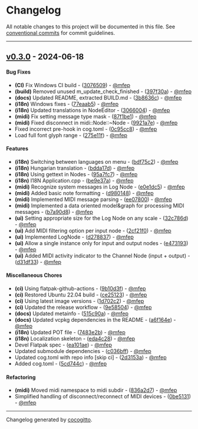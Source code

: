 # Changelog
All notable changes to this project will be documented in this file. See [conventional commits](https://www.conventionalcommits.org/) for commit guidelines.

- - -
## [v0.3.0](https://github.com/mfep/midiconn/compare/9e585043acce173f6a1d2ff83de32bd41b46a53a..v0.3.0) - 2024-06-18
#### Bug Fixes
- **(CI)** Fix Windows CI build - ([3076509](https://github.com/mfep/midiconn/commit/30765094001723ef733ccf4665ad21377445a625)) - [@mfep](https://github.com/mfep)
- **(build)** Removed unused m_update_check_finished - ([397f30a](https://github.com/mfep/midiconn/commit/397f30ab5f2a744eb7f370d83b3b7b1c0c8b485f)) - [@mfep](https://github.com/mfep)
- **(docs)** Updated README, extracted BUILD.md - ([3b8636c](https://github.com/mfep/midiconn/commit/3b8636c9c4833b938157f008470710f8b38b50f5)) - [@mfep](https://github.com/mfep)
- **(i18n)** Windows fixes - ([77eaab5](https://github.com/mfep/midiconn/commit/77eaab58913e77dbe8955eb73c25486bbaf5965f)) - [@mfep](https://github.com/mfep)
- **(i18n)** Updated translations in NodeEditor - ([3066004](https://github.com/mfep/midiconn/commit/3066004cf85744a2ec9c2e5420911663f7d9f30b)) - [@mfep](https://github.com/mfep)
- **(midi)** Fix setting message type mask - ([87f1be1](https://github.com/mfep/midiconn/commit/87f1be1d7640ba61c383c78e68a6bcabf0c30e81)) - [@mfep](https://github.com/mfep)
- **(midi)** Fixed disconnect in midi::Node::~Node - ([9921a7e](https://github.com/mfep/midiconn/commit/9921a7e48c205b7af77a0437050b959332582233)) - [@mfep](https://github.com/mfep)
- Fixed incorrect pre-hook in cog.toml - ([0c95cc8](https://github.com/mfep/midiconn/commit/0c95cc8f8e94db9adbd3cdc5e6fae9fdd5cba8f5)) - [@mfep](https://github.com/mfep)
- Load full font glyph range - ([275e11f](https://github.com/mfep/midiconn/commit/275e11f9859a45ce6d20dd8a5621ab463c148622)) - [@mfep](https://github.com/mfep)
#### Features
- **(i18n)** Switching between languages on menu - ([bdf75c2](https://github.com/mfep/midiconn/commit/bdf75c2114e957f6d72b1ef460acff828cfa4443)) - [@mfep](https://github.com/mfep)
- **(i18n)** Hungarian translation - ([bdda17d](https://github.com/mfep/midiconn/commit/bdda17dede9d75e2147b20823dd0bc47f76f82ac)) - [@mfep](https://github.com/mfep)
- **(i18n)** Using gettext in Nodes - ([95a7fc7](https://github.com/mfep/midiconn/commit/95a7fc73067f4e832e95a7e31720eba865df7040)) - [@mfep](https://github.com/mfep)
- **(i18n)** I18N Application.cpp - ([be9e37a](https://github.com/mfep/midiconn/commit/be9e37a570d63ff0e870fd1aaaad4983de1207ad)) - [@mfep](https://github.com/mfep)
- **(midi)** Recognize system messages in Log Node - ([e0e1dc5](https://github.com/mfep/midiconn/commit/e0e1dc5363fd516d8aa5372a6880768e3ea85829)) - [@mfep](https://github.com/mfep)
- **(midi)** Added basic note formatting - ([d980148](https://github.com/mfep/midiconn/commit/d980148b7cf07555674f4e21cb68f4c4f446b655)) - [@mfep](https://github.com/mfep)
- **(midi)** Implemented MIDI message parsing - ([ee07800](https://github.com/mfep/midiconn/commit/ee0780073c8ff9c00fe597ce7aead4d4358aed33)) - [@mfep](https://github.com/mfep)
- **(midi)** Implemented a data oriented model&graph for processing MIDI messages - ([b7a90d8](https://github.com/mfep/midiconn/commit/b7a90d803c0c735c732554c7ba6c18247bd6ff29)) - [@mfep](https://github.com/mfep)
- **(ui)** Setting appropriate size for the Log Node on any scale - ([32c786d](https://github.com/mfep/midiconn/commit/32c786d6a249ab1f2bd48ee06d684d26bfef98c4)) - [@mfep](https://github.com/mfep)
- **(ui)** Add MIDI filtering option per input node - ([2cf21f0](https://github.com/mfep/midiconn/commit/2cf21f046930b31bc4362cb798a0c50ea2e0c340)) - [@mfep](https://github.com/mfep)
- **(ui)** Implemented LogNode - ([d278837](https://github.com/mfep/midiconn/commit/d2788378e6a1a8aa907f3edee516e17c60b70b0c)) - [@mfep](https://github.com/mfep)
- **(ui)** Allow a single instance only for input and output nodes - ([e473193](https://github.com/mfep/midiconn/commit/e4731932f959a4bf241c4aa15c0c7ffe80aebc1f)) - [@mfep](https://github.com/mfep)
- **(ui)** Added MIDI activity indicator to the Channel Node (input + output) - ([d31df33](https://github.com/mfep/midiconn/commit/d31df33f9256e7a14470d4f07d3c307e876ce3ea)) - [@mfep](https://github.com/mfep)
#### Miscellaneous Chores
- **(ci)** Using flatpak-github-actions - ([9b10d3f](https://github.com/mfep/midiconn/commit/9b10d3f7495b34e32a858de9a96fda0c4112f690)) - [@mfep](https://github.com/mfep)
- **(ci)** Restored Ubuntu 22.04 build - ([ce25123](https://github.com/mfep/midiconn/commit/ce2512323a78e09459d7833c8a0f93ee6664924e)) - [@mfep](https://github.com/mfep)
- **(ci)** Using latest image versions - ([1d702c2](https://github.com/mfep/midiconn/commit/1d702c214b54ec98583d45913504c3cd528f6896)) - [@mfep](https://github.com/mfep)
- **(ci)** Updated the release workflow - ([9e58504](https://github.com/mfep/midiconn/commit/9e585043acce173f6a1d2ff83de32bd41b46a53a)) - [@mfep](https://github.com/mfep)
- **(docs)** Updated metainfo - ([515c90a](https://github.com/mfep/midiconn/commit/515c90aa89dcecb7ad7de66bf0840e8d319fe999)) - [@mfep](https://github.com/mfep)
- **(docs)** Updated vcpkg dependencies in the README - ([a6f164e](https://github.com/mfep/midiconn/commit/a6f164e15aa9b17aa0c56c4f43fea57f6a629ed3)) - [@mfep](https://github.com/mfep)
- **(i18n)** Updated POT file - ([7483e2b](https://github.com/mfep/midiconn/commit/7483e2b6469a3f1782b8b9c31f88b5de5111a60a)) - [@mfep](https://github.com/mfep)
- **(i18n)** Localization skeleton - ([eda4c28](https://github.com/mfep/midiconn/commit/eda4c287e920bafd7fd38999b61683b4b72159b4)) - [@mfep](https://github.com/mfep)
- Devel Flatpak spec - ([ea101ae](https://github.com/mfep/midiconn/commit/ea101aeec645fa51c4137bfb47506c022ee41c7f)) - [@mfep](https://github.com/mfep)
- Updated submodule dependencies - ([c036bff](https://github.com/mfep/midiconn/commit/c036bffb871f519bfd5ecd73ed4ec4690d1740bd)) - [@mfep](https://github.com/mfep)
- Updated cog.toml with repo info [skip ci] - ([2d3153a](https://github.com/mfep/midiconn/commit/2d3153a1eefa754e4e27e678dffe88f79fef8248)) - [@mfep](https://github.com/mfep)
- Added cog.toml - ([5cd744c](https://github.com/mfep/midiconn/commit/5cd744c930f6823c7552c8c304e5e2874c4ebdf9)) - [@mfep](https://github.com/mfep)
#### Refactoring
- **(midi)** Moved midi namespace to midi subdir - ([836a2d7](https://github.com/mfep/midiconn/commit/836a2d75da05ab3100ac4130d2e90300fcdfb862)) - [@mfep](https://github.com/mfep)
- Simplified handling of disconnect/reconnect of MIDI devices - ([0be5131](https://github.com/mfep/midiconn/commit/0be5131935db5a6a12126a1d35bad37204312937)) - [@mfep](https://github.com/mfep)

- - -

Changelog generated by [cocogitto](https://github.com/cocogitto/cocogitto).